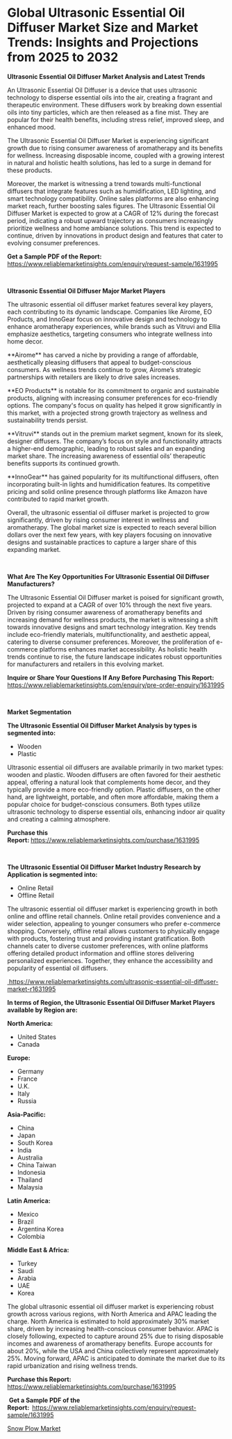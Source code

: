 <p><h1>Global Ultrasonic Essential Oil Diffuser Market Size and Market Trends: Insights and Projections from 2025 to 2032</h1></p><p><strong>Ultrasonic Essential Oil Diffuser Market Analysis and Latest Trends</strong></p>
<p><p>An Ultrasonic Essential Oil Diffuser is a device that uses ultrasonic technology to disperse essential oils into the air, creating a fragrant and therapeutic environment. These diffusers work by breaking down essential oils into tiny particles, which are then released as a fine mist. They are popular for their health benefits, including stress relief, improved sleep, and enhanced mood.</p><p>The Ultrasonic Essential Oil Diffuser Market is experiencing significant growth due to rising consumer awareness of aromatherapy and its benefits for wellness. Increasing disposable income, coupled with a growing interest in natural and holistic health solutions, has led to a surge in demand for these products. </p><p>Moreover, the market is witnessing a trend towards multi-functional diffusers that integrate features such as humidification, LED lighting, and smart technology compatibility. Online sales platforms are also enhancing market reach, further boosting sales figures. The Ultrasonic Essential Oil Diffuser Market is expected to grow at a CAGR of 12% during the forecast period, indicating a robust upward trajectory as consumers increasingly prioritize wellness and home ambiance solutions. This trend is expected to continue, driven by innovations in product design and features that cater to evolving consumer preferences.</p></p>
<p><strong>Get a Sample PDF of the Report:&nbsp;</strong> <a href="https://www.reliablemarketinsights.com/enquiry/request-sample/1631995?utm_campaign=2324&utm_medium=2&utm_source=Github&utm_content=ia&utm_term=21022025&utm_id=ultrasonic-essential-oil-diffuser">https://www.reliablemarketinsights.com/enquiry/request-sample/1631995</a></p>
<p>&nbsp;</p>
<p><strong>Ultrasonic Essential Oil Diffuser Major Market Players</strong></p>
<p><p>The ultrasonic essential oil diffuser market features several key players, each contributing to its dynamic landscape. Companies like Airome, EO Products, and InnoGear focus on innovative design and technology to enhance aromatherapy experiences, while brands such as Vitruvi and Ellia emphasize aesthetics, targeting consumers who integrate wellness into home decor.</p><p>**Airome** has carved a niche by providing a range of affordable, aesthetically pleasing diffusers that appeal to budget-conscious consumers. As wellness trends continue to grow, Airome’s strategic partnerships with retailers are likely to drive sales increases.</p><p>**EO Products** is notable for its commitment to organic and sustainable products, aligning with increasing consumer preferences for eco-friendly options. The company's focus on quality has helped it grow significantly in this market, with a projected strong growth trajectory as wellness and sustainability trends persist.</p><p>**Vitruvi** stands out in the premium market segment, known for its sleek, designer diffusers. The company’s focus on style and functionality attracts a higher-end demographic, leading to robust sales and an expanding market share. The increasing awareness of essential oils’ therapeutic benefits supports its continued growth.</p><p>**InnoGear** has gained popularity for its multifunctional diffusers, often incorporating built-in lights and humidification features. Its competitive pricing and solid online presence through platforms like Amazon have contributed to rapid market growth. </p><p>Overall, the ultrasonic essential oil diffuser market is projected to grow significantly, driven by rising consumer interest in wellness and aromatherapy. The global market size is expected to reach several billion dollars over the next few years, with key players focusing on innovative designs and sustainable practices to capture a larger share of this expanding market.</p></p>
<p>&nbsp;</p>
<p><strong>What Are The Key Opportunities For Ultrasonic Essential Oil Diffuser Manufacturers?</strong></p>
<p><p>The Ultrasonic Essential Oil Diffuser market is poised for significant growth, projected to expand at a CAGR of over 10% through the next five years. Driven by rising consumer awareness of aromatherapy benefits and increasing demand for wellness products, the market is witnessing a shift towards innovative designs and smart technology integration. Key trends include eco-friendly materials, multifunctionality, and aesthetic appeal, catering to diverse consumer preferences. Moreover, the proliferation of e-commerce platforms enhances market accessibility. As holistic health trends continue to rise, the future landscape indicates robust opportunities for manufacturers and retailers in this evolving market.</p></p>
<p><strong>Inquire or Share Your Questions If Any Before Purchasing This Report:</strong> <a href="https://www.reliablemarketinsights.com/enquiry/pre-order-enquiry/1631995?utm_campaign=2324&utm_medium=2&utm_source=Github&utm_content=ia&utm_term=21022025&utm_id=ultrasonic-essential-oil-diffuser">https://www.reliablemarketinsights.com/enquiry/pre-order-enquiry/1631995</a></p>
<p>&nbsp;</p>
<p><strong>Market Segmentation</strong></p>
<p><strong>The Ultrasonic Essential Oil Diffuser Market Analysis by types is segmented into:</strong></p>
<p><ul><li>Wooden</li><li>Plastic</li></ul></p>
<p><p>Ultrasonic essential oil diffusers are available primarily in two market types: wooden and plastic. Wooden diffusers are often favored for their aesthetic appeal, offering a natural look that complements home decor, and they typically provide a more eco-friendly option. Plastic diffusers, on the other hand, are lightweight, portable, and often more affordable, making them a popular choice for budget-conscious consumers. Both types utilize ultrasonic technology to disperse essential oils, enhancing indoor air quality and creating a calming atmosphere.</p></p>
<p><strong>Purchase this Report:&nbsp;</strong><a href="https://www.reliablemarketinsights.com/purchase/1631995?utm_campaign=2324&utm_medium=2&utm_source=Github&utm_content=ia&utm_term=21022025&utm_id=ultrasonic-essential-oil-diffuser">https://www.reliablemarketinsights.com/purchase/1631995</a></p>
<p>&nbsp;</p>
<p><strong>The Ultrasonic Essential Oil Diffuser Market Industry Research by Application is segmented into:</strong></p>
<p><ul><li>Online Retail</li><li>Offline Retail</li></ul></p>
<p><p>The ultrasonic essential oil diffuser market is experiencing growth in both online and offline retail channels. Online retail provides convenience and a wider selection, appealing to younger consumers who prefer e-commerce shopping. Conversely, offline retail allows customers to physically engage with products, fostering trust and providing instant gratification. Both channels cater to diverse customer preferences, with online platforms offering detailed product information and offline stores delivering personalized experiences. Together, they enhance the accessibility and popularity of essential oil diffusers.</p></p>
<p><a href="https://www.reliablemarketinsights.com/ultrasonic-essential-oil-diffuser-market-r1631995?utm_campaign=2324&utm_medium=2&utm_source=Github&utm_content=ia&utm_term=21022025&utm_id=ultrasonic-essential-oil-diffuser">&nbsp;https://www.reliablemarketinsights.com/ultrasonic-essential-oil-diffuser-market-r1631995</a></p>
<p><strong>In terms of Region, the Ultrasonic Essential Oil Diffuser Market Players available by Region are:</strong></p>
<p>
    <p> <strong> North America: </strong>
        <ul>
            <li>United States</li>
            <li>Canada</li>
        </ul>
        </p> 
    <p> <strong> Europe: </strong>
        <ul>
            <li>Germany</li>
            <li>France</li>
            <li>U.K.</li>
            <li>Italy</li>
            <li>Russia</li>
        </ul>
        </p> 
    <p> <strong> Asia-Pacific: </strong>
        <ul>
            <li>China</li>
            <li>Japan</li>
            <li>South Korea</li>
            <li>India</li>
            <li>Australia</li>
            <li>China Taiwan</li>
            <li>Indonesia</li>
            <li>Thailand</li>
            <li>Malaysia</li>
        </ul>
        </p> 
    <p> <strong> Latin America: </strong>
        <ul>
            <li>Mexico</li>
            <li>Brazil</li>
            <li>Argentina Korea</li>
            <li>Colombia</li>
        </ul>
        </p> 
    <p> <strong> Middle East & Africa: </strong>
        <ul>
            <li>Turkey</li>
            <li>Saudi</li>
            <li>Arabia</li>
            <li>UAE</li>
            <li>Korea</li>
        </ul>
    </p>
    </p>
<p><p>The global ultrasonic essential oil diffuser market is experiencing robust growth across various regions, with North America and APAC leading the charge. North America is estimated to hold approximately 30% market share, driven by increasing health-conscious consumer behavior. APAC is closely following, expected to capture around 25% due to rising disposable incomes and awareness of aromatherapy benefits. Europe accounts for about 20%, while the USA and China collectively represent approximately 25%. Moving forward, APAC is anticipated to dominate the market due to its rapid urbanization and rising wellness trends.</p></p>
<p><strong>Purchase this Report: </strong><a href="https://www.reliablemarketinsights.com/purchase/1631995?utm_campaign=2324&utm_medium=2&utm_source=Github&utm_content=ia&utm_term=21022025&utm_id=ultrasonic-essential-oil-diffuser">https://www.reliablemarketinsights.com/purchase/1631995</a></p>
<p>&nbsp;<strong>Get a Sample PDF of the Report:&nbsp;&nbsp;</strong><a href="https://www.reliablemarketinsights.com/enquiry/request-sample/1631995?utm_campaign=2324&utm_medium=2&utm_source=Github&utm_content=ia&utm_term=21022025&utm_id=ultrasonic-essential-oil-diffuser">https://www.reliablemarketinsights.com/enquiry/request-sample/1631995</a></p>
<p><strong></strong></p>
<p><p><a href="https://github.com/techerghalim/Market-Research-Report-List-1/blob/main/snow-plow-market.md?utm_campaign=2324&utm_medium=2&utm_source=Github&utm_content=ia&utm_term=21022025&utm_id=ultrasonic-essential-oil-diffuser">Snow Plow Market</a></p></p>